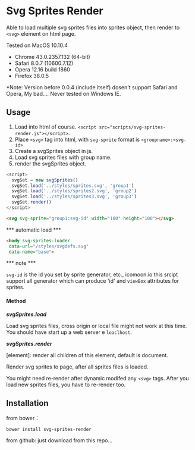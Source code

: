 # Svg Sprites Render

Able to load multiple svg sprites files into sprites object, then render to `<svg>` element on html page. 

Tested on MacOS 10.10.4
* Chrome 43.0.2357.132 (64-bit)
* Safari 8.0.7 (10600.7.12)
* Opera 12.16 build 1860
* Firefox 38.0.5

*Note: Version before 0.0.4 (include itself) dosen't support Safari and Opera, My bad....
Never tested on Windows IE.

## Usage

1. Load into html of course. `<script src="scripts/svg-sprites-render.js"></script>`.
1. Place `<svg>` tag into html, with `svg-sprite` format is `<groupname>:<svg-id>`
1. Create a svgSprites object in js.
1. Load svg sprites files with group name.
1. render the svgSprites object.

```javascript
<script>
  svgSet = new svgSprites()
  svgSet.load('../styles/sprites.svg', 'group1')
  svgSet.load('../styles/sprites2.svg', 'group2')
  svgSet.load('../styles/sprites3.svg', 'group3')
  svgSet.render()
</script>
```

```html
<svg svg-sprite="group1:svg-id" width="100" height="100"></svg>
```

*** automatic load ***
```html
<body svg-sprites-loader 
 data-url="/styles/svgdefs.svg"
 data-name="base">
```


*** note ***

`svg-id` is the id you set by sprite generator, etc., icomoon.io
this srcipt support all generator which can produce 'id' and `viewBox` attributes for sprites.

#### Method

***svgSprites.load***

Load svg sprites files, cross origin or local file might not work at this time.
You should have start up a web server e ```loaclhost```.

***svgSprites.render***

[element]: render all children of this element, default is document.

Render svg sprites to page, after all sprites files is loaded.

You might need re-render after dynamic modifed any `<svg>` tags.
After you load new sprites files, you have to re-render too.


## Installation
from bower：

```
bower install svg-sprites-render
```

from github:
just download from this repo...
